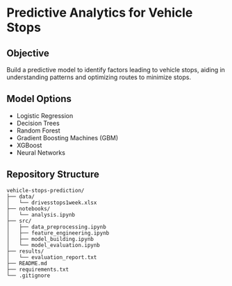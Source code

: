 # Predictive Analytics for Vehicle Stops

## Objective
Build a predictive model to identify factors leading to vehicle stops, aiding in understanding patterns and optimizing routes to minimize stops.

## Model Options
- Logistic Regression
- Decision Trees
- Random Forest
- Gradient Boosting Machines (GBM)
- XGBoost
- Neural Networks

## Repository Structure
```plaintext
vehicle-stops-prediction/
├── data/
│   └── drivesstops1week.xlsx
├── notebooks/
│   └── analysis.ipynb
├── src/
│   ├── data_preprocessing.ipynb
│   ├── feature_engineering.ipynb
│   ├── model_building.ipynb
│   └── model_evaluation.ipynb
├── results/
│   └── evaluation_report.txt
├── README.md
├── requirements.txt
└── .gitignore
